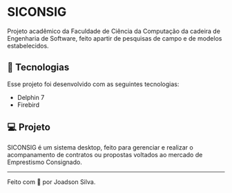 # SICONSIG

Projeto acadêmico da Faculdade de Ciência da Computação da cadeira de Engenharia de Software, feito apartir de pesquisas de campo e de modelos estabelecidos.

## 🚀 Tecnologias

Esse projeto foi desenvolvido com as seguintes tecnologias:

- Delphin 7
- Firebird

## 💻 Projeto

SICONSIG é um sistema desktop, feito para gerenciar e realizar o acompanamento de contratos ou propostas voltados ao mercado de Emprestismo Consignado.

---

Feito com 💙 por Joadson Silva.
